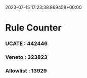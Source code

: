 2023-07-15 17:23:38.869458+00:00
# Rule Counter 
 ### UCATE : 442446

 ### Veneto : 323823

 ### Allowlist : 13929